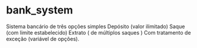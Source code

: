 # bank_system
Sistema bancário de três opções simples Depósito (valor ilimitado) Saque (com limite estabelecido) Extrato ( de múltiplos saques ) Com tratamento de exceção (variável de opções).

